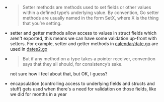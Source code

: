 - > Setter methods are methods used to set fields or other values within a defined type’s underlying value.
By convention, Go setter methods are usually named in the form SetX, where X is the thing that you’re setting.

- setter and getter methods allow access to values in struct fields which aren't exported, this means we can have some validation up-front with setters. For example, setter and getter methods in [calendar/date.go](calendar/date.go) are used in [dates2.go](dates2.go)

- > But if any method on a type takes a pointer receiver, convention says that they all should, for consistency’s sake.

    not sure how I feel about that, but OK, I guess?

- encapsulation (controlling access to underlying fields and structs and stuff) gets used when there's a need for validation on those fields, like we did for months in a year

